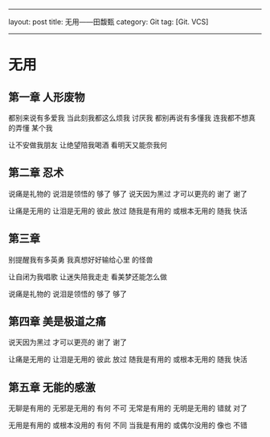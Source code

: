 ___
layout: post
title: 无用——田馥甄
category: Git
tag: [Git. VCS]
___
# 无用
## 第一章 人形废物
都别来说有多爱我
当此刻我都这么烦我		讨厌我
都别再说有多懂我
连我都不想真的弄懂		某个我

让不安做我朋友		让绝望陪我喝酒
看明天又能奈我何
## 第二章 忍术
说痛是礼物的		说泪是领悟的
够了		够了
说天因为黑过		才可以更亮的
谢了		谢了

让痛是无用的		让泪是无用的
彼此		放过
随我是有用的		或根本无用的
随我		快活
## 第三章 
别提醒我有多英勇
我真想好好输给心里		的怪兽

让自闭为我唱歌		让迷失陪我走走
看美梦还能怎么做

说痛是礼物的		说泪是领悟的
够了		够了
## 第四章 美是极道之痛
说天因为黑过		才可以更亮的
谢了		谢了

让痛是无用的		让泪是无用的
彼此		放过
随我是有用的		或根本无用的
随我		快活
## 第五章 无能的感激
无聊是有用的		无邪是无用的
有何		不可
无常是有用的		无明是无用的
错就		对了

无用是有用的		或根本没用的
有何		不同
当我是有用的		或偶尔没用的
像也		不错

